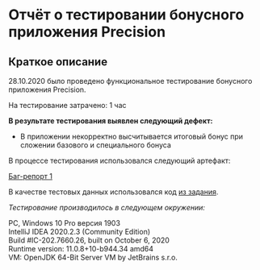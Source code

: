 # Отчёт о тестировании бонусного приложения Precision
## Краткое описание
28.10.2020 было проведено функциональное тестирование бонусного приложения Precision.

На тестирование затрачено: 1 час

**В результате тестирования выявлен следующий дефект:**

* В приложении некорректно высчитывается итоговый бонус при сложении базового и специального бонуса  

В процессе тестирования использовался следующий артефакт:

[Баг-репорт 1](https://github.com/ViktoriaMasl/Precision/issues/1)  

В качестве тестовых данных использовался код [из задания](https://github.com/netology-code/javaqa-homeworks/tree/master/programming).

*Тестирование производилось в следующем окружении:*

PC, Windows 10 Pro версия 1903  
IntelliJ IDEA 2020.2.3 (Community Edition)  
Build #IC-202.7660.26, built on October 6, 2020  
Runtime version: 11.0.8+10-b944.34 amd64  
VM: OpenJDK 64-Bit Server VM by JetBrains s.r.o.